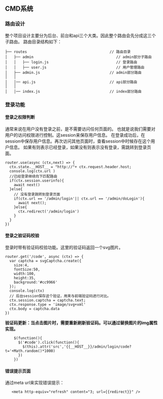 ## CMD系统

### 路由设计
整个项目设计主要分为后台、前台和api三个大类。因此整个路由会先分成这三个子路由。
路由目录结构如下：
```
├── routes                                      // 路由目录
│   ├── admin                                      // admin部分子路由
│   │   ├── login.js                               // 登录路由
│   │   ├── user.js                                // 用户管理路由
│   ├── admin.js                                // admin部分路由
│   │
│   │── api.js                                  // api部分路由
│   │
│   │── index.js                                // index部分路由
```

### 登录功能
#### 登录之权限判断
通常来说在用户没有登录之前，是不需要访问任何页面的。
也就是说我们需要对用户的访问权限进行控制。这session来保存用户信息。
在登录成功后，在session中保存用户信息。再次访问其他页面时，查看session中时候存在这个用户信息。
如果有则表示已经登录，如果没有则表示没有登录，需跳转到登录页面。
```
router.use(async (ctx,next) => {
  ctx.state.__HOST__ = "http://"+ ctx.request.header.host;
  console.log(ctx.url )
  //已经登录继续向下匹配路由
  if(ctx.session.userinfo){
    await next()
  }else{
    // 没有登录跳转到登录页面
    if(ctx.url == '/admin/login'|| ctx.url == '/admin/doLogin'){
      await next();
    }else{
      ctx.redirect('/admin/login')
    }
  }
})

```

#### 登录之验证码校验

登录时带有验证码校验功能。这里的验证码返回一个svg图片。
```
router.get('/code', async (ctx) => {
  var captcha = svgCaptcha.create({
    size:4,
    fontSize:50,
    width:100,
    height:35,
    background:'#cc9966'
  });
  console.log(ctx)
  // 后台session保存这个验证，用来与前端验证码进行对比。
  ctx.session.captcha = captcha.text;
  ctx.response.type = 'image/svg+xml'
  ctx.body = captcha.data
})
```
**验证码更新：当点击图片时，需要重新刷新验证码。可以通过替换图片的img属性实现。**
```
    $(function(){
      $('#code').click(function(){
        $(this).attr('src','{{__HOST__}}/admin/login/code?t='+Math.random()*1000)
      })
    })

```

#### 错误提示页面
通过meta url来实现错误提示：
```
   <meta http-equiv="refresh" content="3; url={{redirect}}" />

```
